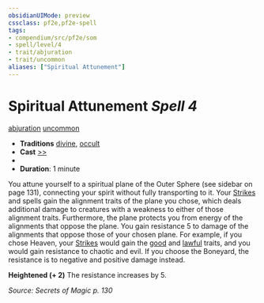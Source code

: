 ```yaml
---
obsidianUIMode: preview
cssclass: pf2e,pf2e-spell
tags:
- compendium/src/pf2e/som
- spell/level/4
- trait/abjuration
- trait/uncommon
aliases: ["Spiritual Attunement"]
---
```

# Spiritual Attunement *Spell 4*   
[abjuration](abjuration.md "Abjuration School Trait")  [uncommon](uncommon.md "Uncommon Rarity Trait")  

- **Traditions** [divine](divine.md "Divine Tradition Trait"), [occult](occult.md "Occult Tradition Trait")
- **Cast** [>>](chapter-9-playing-the-game.md#Actions "Two-Action") 
- 
- **Duration**: 1 minute

You attune yourself to a spiritual plane of the Outer Sphere (see sidebar on page 131), connecting your spirit without fully transporting to it. Your [Strikes](strike.md) and spells gain the alignment traits of the plane you chose, which deals additional damage to creatures with a weakness to either of those alignment traits. Furthermore, the plane protects you from energy of the alignments that oppose the plane. You gain resistance 5 to damage of the alignments that oppose those of your chosen plane. For example, if you chose Heaven, your [Strikes](strike.md) would gain the [good](good.md "Good Alignment Trait") and [lawful](lawful.md "Lawful Alignment Trait") traits, and you would gain resistance to chaotic and evil. If you choose the Boneyard, the resistance is to negative and positive damage instead.

**Heightened (+ 2)** The resistance increases by 5.

*Source: Secrets of Magic p. 130*